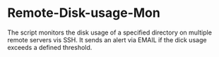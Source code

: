 # Remote-Disk-usage-Mon
The script monitors the disk usage of a specified directory on multiple remote servers vis SSH. It sends an alert via EMAIL if the dick usage exceeds a defined threshold.

